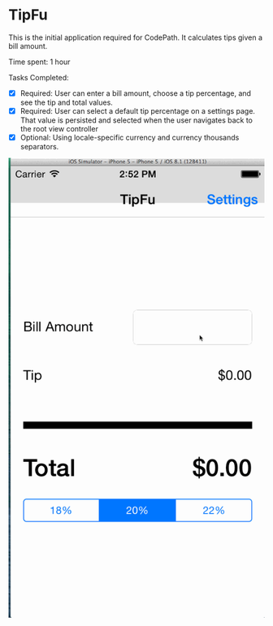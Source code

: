 # TipFu

This is the initial application required for CodePath. It calculates tips given a bill amount.

Time spent: 1 hour

Tasks Completed:

* [x] Required: User can enter a bill amount, choose a tip percentage, and see the tip and total values.
* [x] Required: User can select a default tip percentage on a settings page. That value is persisted and selected when the user navigates back to the root view controller
* [x] Optional: Using locale-specific currency and currency thousands separators.

![GIF Walkthrough](tipfu-demo.gif)
